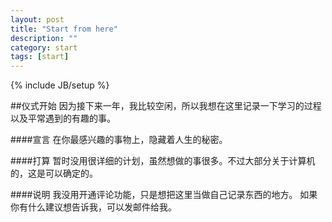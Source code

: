 ```yaml
---
layout: post
title: "Start from here"
description: ""
category: start
tags: [start]
---
```

{% include JB/setup %}

##仪式开始
	因为接下来一年，我比较空闲，所以我想在这里记录一下学习的过程以及平常遇到的有趣的事。

####宣言
	在你最感兴趣的事物上，隐藏着人生的秘密。

####打算
	暂时没用很详细的计划，虽然想做的事很多。不过大部分关于计算机的，这是可以确定的。

####说明
	我没用开通评论功能，只是想把这里当做自己记录东西的地方。
	如果你有什么建议想告诉我，可以发邮件给我。